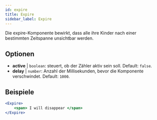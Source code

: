 ```yaml
---
id: expire 
title: Expire
sidebar_label: Expire
---
```


Die expire-Komponente bewirkt, dass alle ihre Kinder nach einer bestimmten Zeitspanne unsichtbar werden.

## Optionen

* __active__ | `boolean`: steuert, ob der Zähler aktiv sein soll. Default: `false`.
* __delay__ | `number`: Anzahl der Millisekunden, bevor die Komponente verschwindet. Default: `1000`.


## Beispiele

```jsx live
<Expire>
    <span> I will disappear </span>
</Expire>
```



